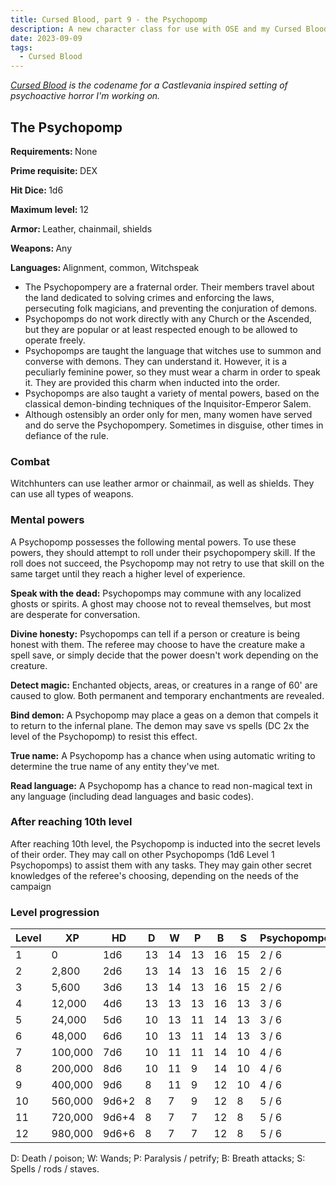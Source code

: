 ```yaml
---
title: Cursed Blood, part 9 - the Psychopomp
description: A new character class for use with OSE and my Cursed Blood setting
date: 2023-09-09
tags:
  - Cursed Blood
---
```


_[Cursed Blood](/tags/cursed-blood/) is the codename for a Castlevania inspired setting of psychoactive horror I'm working on._

<div class="ose-class">
<h2 class="ose-class-title">The Psychopomp</h2>
<div class="ose-class-stats">
  <p><strong>Requirements: </strong><span>None</span></p>
  <p><strong>Prime requisite: </strong><span>DEX</span></p>
  <p><strong>Hit Dice: </strong><span>1d6</span></p>
  <p><strong>Maximum level: </strong><span>12</span></p>
  <p><strong>Armor: </strong><span>Leather, chainmail, shields</span></p>
  <p><strong>Weapons: </strong><span>Any</span></p>
  <p><strong>Languages: </strong><span>Alignment, common, Witchspeak</span></p>
</div>

<ul>
<li>The Psychopompery are a fraternal order. Their members travel about the land dedicated to solving crimes and enforcing the laws, persecuting folk magicians, and preventing the conjuration of demons.</li>
<li>Psychopomps do not work directly with any Church or the Ascended, but they are popular or at least respected enough to be allowed to operate freely.</li>
<li>Psychopomps are taught the language that witches use to summon and converse with demons. They can understand it. However, it is a peculiarly feminine power, so they must wear a charm in order to speak it. They are provided this charm when inducted into the order.</li>
<li>Psychopomps are also taught a variety of mental powers, based on the classical demon-binding techniques of the Inquisitor-Emperor Salem.</li>
<li>Although ostensibly an order only for men, many women have served and do serve the Psychopompery. Sometimes in disguise, other times in defiance of the rule.</li>
</ul>

<div class="ose-class-feature">
<h3>Combat</h3>
<p>Witchhunters can use leather armor or chainmail, as well as shields. They can use all types of weapons.</p>
</div>

<div class="ose-class-feature">
<h3>Mental powers</h3>
<p>A Psychopomp possesses the following mental powers. To use these powers, they should attempt to roll under their psychopompery skill. If the roll does not succeed, the Psychopomp may not retry to use that skill on the same target until they reach a higher level of experience.</p>
<p><strong>Speak with the dead:</strong> Psychopomps may commune with any localized ghosts or spirits. A ghost may choose not to reveal themselves, but most are desperate for conversation.</p>
<p><strong>Divine honesty:</strong> Psychopomps can tell if a person or creature is being honest with them. The referee may choose to have the creature make a spell save, or simply decide that the power doesn't work depending on the creature. </p>
<p><strong>Detect magic:</strong> Enchanted objects, areas, or creatures in a range of 60' are caused to glow. Both permanent and temporary enchantments are revealed. </p>
<p><strong>Bind demon:</strong> A Psychopomp may place a geas on a demon that compels it to return to the infernal plane. The demon may save vs spells (DC 2x the level of the Psychopomp) to resist this effect.</p>
<p><strong>True name:</strong> A Psychopomp has a chance when using automatic writing to determine the true name of any entity they've met.</p>
<p><strong>Read language:</strong> A Psychopomp has a chance to read non-magical text in any language (including dead languages and basic codes).</p>
</div>

<div class="ose-class-feature">
<h3>After reaching 10th level</h3>
<p>After reaching 10th level, the Psychopomp is inducted into the secret levels of their order. They may call on other Psychopomps (1d6 Level 1 Psychopomps) to assist them with any tasks. They may gain other secret knowledges of the referee's choosing, depending on the needs of the campaign</p>
</div>

<div class="ose-level-progession">
  <h3>Level progression</h3>

| Level | XP      | HD    | D   | W   | P   | B   | S   | Psychopompery |
| ----- | ------- | ----- | --- | --- | --- | --- | --- | ------------- |
| 1     | 0       | 1d6   | 13  | 14  | 13  | 16  | 15  | 2 / 6         |
| 2     | 2,800   | 2d6   | 13  | 14  | 13  | 16  | 15  | 2 / 6         |
| 3     | 5,600   | 3d6   | 13  | 14  | 13  | 16  | 15  | 2 / 6         |
| 4     | 12,000  | 4d6   | 13  | 13  | 13  | 16  | 13  | 3 / 6         |
| 5     | 24,000  | 5d6   | 10  | 13  | 11  | 14  | 13  | 3 / 6         |
| 6     | 48,000  | 6d6   | 10  | 13  | 11  | 14  | 13  | 3 / 6         |
| 7     | 100,000 | 7d6   | 10  | 11  | 11  | 14  | 10  | 4 / 6         |
| 8     | 200,000 | 8d6   | 10  | 11  | 9   | 14  | 10  | 4 / 6         |
| 9     | 400,000 | 9d6   | 8   | 11  | 9   | 12  | 10  | 4 / 6         |
| 10    | 560,000 | 9d6+2 | 8   | 7   | 9   | 12  | 8   | 5 / 6         |
| 11    | 720,000 | 9d6+4 | 8   | 7   | 7   | 12  | 8   | 5 / 6         |
| 12    | 980,000 | 9d6+6 | 8   | 7   | 7   | 12  | 8   | 5 / 6         |

D: Death / poison; W: Wands;
P: Paralysis / petrify; B: Breath attacks; S: Spells / rods / staves.

</div>

</div>
